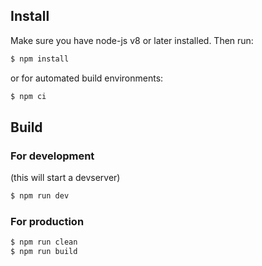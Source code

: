 ## Install

Make sure you have node-js v8 or later installed. Then run:

```bash
$ npm install
```

or for automated build environments:
```bash
$ npm ci
```

## Build

### For development

(this will start a devserver)

```bash
$ npm run dev
```

### For production

```bash
$ npm run clean
$ npm run build
```